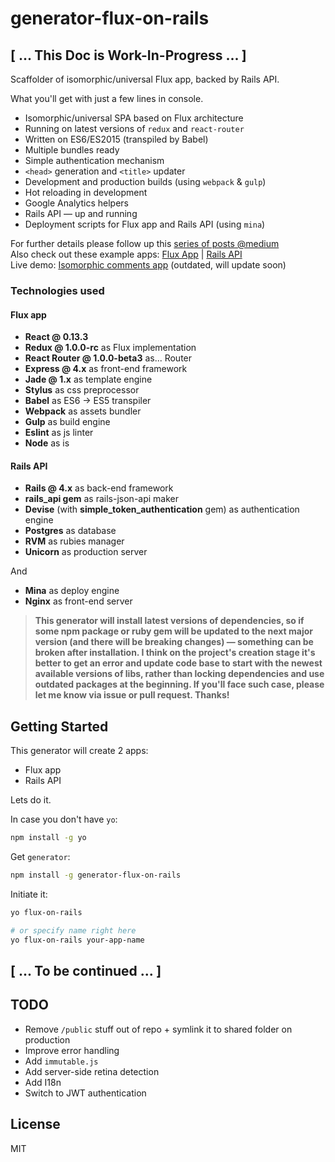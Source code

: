# generator-flux-on-rails

## [ ... This Doc is Work-In-Progress ... ]

Scaffolder of isomorphic/universal Flux app, backed by Rails API.

What you'll get with just a few lines in console.

* Isomorphic/universal SPA based on Flux architecture
* Running on latest versions of `redux` and `react-router`
* Written on ES6/ES2015 (transpiled by Babel)
* Multiple bundles ready
* Simple authentication mechanism
* `<head>` generation and `<title>` updater
* Development and production builds (using `webpack` & `gulp`)
* Hot reloading in development
* Google Analytics helpers
* Rails API — up and running
* Deployment scripts for Flux app and Rails API (using `mina`)

For further details please follow up this [series of posts @medium](https://medium.com/@alexfedoseev/isomorphic-react-with-rails-part-i-440754e82a59)  
Also check out these example apps: [Flux App](https://github.com/alexfedoseev/isomorphic-comments-app) | [Rails API](https://github.com/alexfedoseev/isomorphic-comments-api)  
Live demo: [Isomorphic comments app](http://isomorphic-comments.alexfedoseev.com) (outdated, will update soon)

### Technologies used

#### Flux app

* **React @ 0.13.3**
* **Redux @ 1.0.0-rc** as Flux implementation
* **React Router @ 1.0.0-beta3** as... Router
* **Express @ 4.x** as front-end framework
* **Jade @ 1.x** as template engine
* **Stylus** as css preprocessor
* **Babel** as ES6 -> ES5 transpiler
* **Webpack** as assets bundler
* **Gulp** as build engine
* **Eslint** as js linter
* **Node** as is

#### Rails API

* **Rails @ 4.x** as back-end framework
* **rails_api gem** as rails-json-api maker
* **Devise** (with **simple_token_authentication** gem) as authentication engine
* **Postgres** as database
* **RVM** as rubies manager
* **Unicorn** as production server

And

* **Mina** as deploy engine
* **Nginx** as front-end server

> **This generator will install latest versions of dependencies, so if some npm package or ruby gem will be updated to the next major version (and there will be breaking changes) — something can be broken after installation. I think on the project's creation stage it's better to get an error and update code base to start with the newest available versions of libs, rather than locking dependencies and use outdated packages at the beginning. If you'll face such case, please let me know via issue or pull request. Thanks!**

## Getting Started

This generator will create 2 apps:

* Flux app
* Rails API

Lets do it.

In case you don't have `yo`:

```bash
npm install -g yo
```

Get `generator`:

```bash
npm install -g generator-flux-on-rails
```

Initiate it:

```bash
yo flux-on-rails

# or specify name right here
yo flux-on-rails your-app-name
```

## [ ... To be continued ... ]


## TODO

* Remove `/public` stuff out of repo + symlink it to shared folder on production
* Improve error handling
* Add `immutable.js`
* Add server-side retina detection
* Add I18n
* Switch to JWT authentication

## License

MIT
